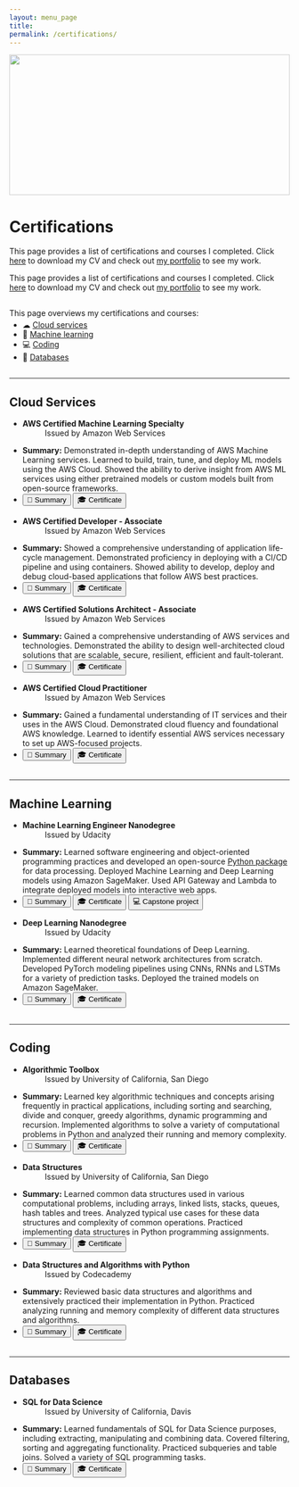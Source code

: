 ```yaml
---
layout: menu_page
title:
permalink: /certifications/
---
```


<script src="{{ base.url | prepend: site.url }}/assets/js/show_summary.js"></script>

<div class="container">
  <div style="width:100%;height:0; padding-top:50%;position:relative;">
    <img src="../images/menu/photo_backup.jpg" style="width:100%; opacity:0.8; position:absolute; top:0; left:0">
  </div>  
  <div class="content">
    <h1>Certifications</h1>
    <p><span class="cover-desc" style="color:var(--page-desc-color)">This page provides a list of certifications and courses I completed. Click <a href="http://127.0.0.1:4000/cv.pdf">here</a> to download my CV and check out <a href="http://127.0.0.1:4000/portfolio/">my portfolio</a> to see my work.</span></p>
  </div>
</div>

<p><span class="page-desc">This page provides a list of certifications and courses I completed. Click <a href="http://127.0.0.1:4000/cv.pdf">here</a> to download my CV and check out <a href="http://127.0.0.1:4000/portfolio/">my portfolio</a> to see my work.</span></p>

<!----------------------------------------------------------------------------->

<hr style="height:1px; visibility:hidden;" />

<div style="font-size: 100%;">

  <p>This page overviews my certifications and courses:</p>

  <ul style="margin-top: -10px;">
  <li> &#9729; <a href="#PART_0">Cloud services </a></li>
  <li> &#129302; <a href="#PART_1">Machine learning </a></li>
  <li> &#128187; <a href="#PART_2">Coding </a></li>
  <li> &#128190; <a href="#PART_3">Databases </a></li>
  </ul>

</div>



<!----------------------------------------------------------------------------->

<hr style="height:1px; visibility:hidden;" />
<hr style="height:1px;border-width:0;color:rgb(50,50,50);background-color:rgb(50,50,50)">

<a id="PART_0"></a>

## Cloud Services

<ul>
    <li>
    <b>AWS Certified Machine Learning Specialty</b>
    <dd><bb>Issued by Amazon Web Services</bb></dd>
    </li>
</ul>
<ul class="no-bullets">
  <span id="dots1"></span>
  <li><span id="abs1"><p></p><b>Summary:</b> Demonstrated in-depth understanding of AWS Machine Learning services. Learned to build, train, tune, and deploy ML models using the AWS Cloud. Showed the ability to derive insight from AWS ML services using either pretrained models or custom models built from open-source frameworks. </span></li>
  <li>
    <button class="btn" onclick="show_summary(dots_id = 'dots1', abs_id = 'abs1', btn_id = 'b1')" id="b1">&#128220; Summary</button>
    <button class="btn" onclick="window.open('https://www.credly.com/badges/a04439a1-fc2a-478b-bdf5-5a233a5b9094/public_url')" type="button">&#127891; Certificate</button>
  </li>
</ul>
<p></p>

<ul>
    <li>
    <b>AWS Certified Developer - Associate</b>
    <dd><bb>Issued by Amazon Web Services</bb></dd>
    </li>
</ul>
<ul class="no-bullets">
  <span id="dots2"></span>
  <li><span id="abs2"><p></p><b>Summary:</b> Showed a comprehensive understanding of application life-cycle management. Demonstrated proficiency in deploying with a CI/CD pipeline and using containers. Showed ability to develop, deploy and debug cloud-based applications that follow AWS best practices. </span></li>
  <li>
    <button class="btn" onclick="show_summary(dots_id = 'dots2', abs_id = 'abs2', btn_id = 'b2')" id="b2">&#128220; Summary</button>
    <button class="btn" onclick="window.open('https://www.credly.com/badges/2e706051-29ae-4ae5-9d38-3ab13caa3adc/public_url')" type="button">&#127891; Certificate</button>
  </li>
</ul>
<p></p>

<ul>
    <li>
    <b>AWS Certified Solutions Architect - Associate</b>
    <dd><bb>Issued by Amazon Web Services</bb></dd>
    </li>
</ul>
<ul class="no-bullets">
  <span id="dots3"></span>
  <li><span id="abs3"><p></p><b>Summary:</b> Gained a comprehensive understanding of AWS services and technologies. Demonstrated the ability to design well-architected cloud solutions that are scalable, secure, resilient, efficient and fault-tolerant. </span></li>
  <li>
    <button class="btn" onclick="show_summary(dots_id = 'dots3', abs_id = 'abs3', btn_id = 'b3')" id="b3">&#128220; Summary</button>
    <button class="btn" onclick="window.open('https://www.credly.com/badges/5a65e104-74b5-4dc9-95c6-f961bec2c067/public_url')" type="button">&#127891; Certificate</button>
  </li>
</ul>
<p></p>

<ul>
    <li>
    <b>AWS Certified Cloud Practitioner</b>
    <dd><bb>Issued by Amazon Web Services</bb></dd>
    </li>
</ul>
<ul class="no-bullets">
  <span id="dots4"></span>
  <li><span id="abs4"><p></p><b>Summary:</b> Gained a fundamental understanding of IT services and their uses in the AWS Cloud. Demonstrated cloud fluency and foundational AWS knowledge. Learned to identify essential AWS services necessary to set up AWS-focused projects. </span></li>
  <li>
    <button class="btn" onclick="show_summary(dots_id = 'dots4', abs_id = 'abs4', btn_id = 'b4')" id="b4">&#128220; Summary</button>
    <button class="btn" onclick="window.open('https://www.credly.com/badges/31f6241b-d2ee-448f-8bb8-326a0ff5a85a/public_url')" type="button">&#127891; Certificate</button>
  </li>
</ul>
<p></p>



<!----------------------------------------------------------------------------->

<hr style="height:1px; visibility:hidden;" />
<hr style="height:1px;border-width:0;color:rgb(50,50,50);background-color:rgb(50,50,50)">

<a id="PART_1"></a>

## Machine Learning

<ul>
    <li>
    <b>Machine Learning Engineer Nanodegree</b>
    <dd><bb>Issued by Udacity</bb></dd>
    </li>
</ul>
<ul class="no-bullets">
  <span id="dots5"></span>
  <li><span id="abs5"><p></p><b>Summary:</b> Learned software engineering and object-oriented programming practices and developed an open-source <a href="https://github.com/kozodoi/dptools">Python package</a> for data processing. Deployed Machine Learning and Deep Learning models using Amazon SageMaker. Used API Gateway and Lambda to integrate deployed models into interactive web apps.</span></li>
  <li>
    <button class="btn" onclick="show_summary(dots_id = 'dots5', abs_id = 'abs5', btn_id = 'b5')" id="b5">&#128220; Summary</button>
    <button class="btn" onclick="window.open('https://confirm.udacity.com/LMMJDA7C')" type="button">&#127891; Certificate</button>
    <button class="btn" onclick="window.open('https://github.com/kozodoi/Udacity_Blindness_Detection')" type="button">&#128187; Capstone project</button>

  </li>
</ul>
<p></p>

<ul>
    <li>
    <b>Deep Learning Nanodegree</b>
    <dd><bb>Issued by Udacity</bb></dd>
    </li>
</ul>
<ul class="no-bullets">
  <span id="dots6"></span>
  <li><span id="abs6"><p></p><b>Summary:</b> Learned theoretical foundations of Deep Learning. Implemented different neural network architectures from scratch. Developed PyTorch modeling pipelines using CNNs, RNNs and LSTMs for a variety of prediction tasks. Deployed the trained models on Amazon SageMaker.</span></li>
  <li>
    <button class="btn" onclick="show_summary(dots_id = 'dots6', abs_id = 'abs6', btn_id = 'b6')" id="b6">&#128220; Summary</button>
    <button class="btn" onclick="window.open('https://confirm.udacity.com/RFA6N33')" type="button">&#127891; Certificate</button>
  </li>
</ul>
<p></p>



<!----------------------------------------------------------------------------->

<hr style="height:1px; visibility:hidden;" />
<hr style="height:1px;border-width:0;color:rgb(50,50,50);background-color:rgb(50,50,50)">

<a id="PART_2"></a>

## Coding

<ul>
    <li>
    <b>Algorithmic Toolbox</b>
    <dd><bb>Issued by University of California, San Diego</bb></dd>
    </li>
</ul>
<ul class="no-bullets">
  <span id="dots7"></span>
  <li><span id="abs7"><p></p><b>Summary:</b> Learned key algorithmic techniques and concepts arising frequently in practical applications, including sorting and searching, divide and conquer, greedy algorithms, dynamic programming and recursion. Implemented algorithms to solve a variety of computational problems in Python and analyzed their running and memory complexity. </span></li>
  <li>
    <button class="btn" onclick="show_summary(dots_id = 'dots7', abs_id = 'abs7', btn_id = 'b7')" id="b7">&#128220; Summary</button>
    <button class="btn" onclick="window.open('https://coursera.org/share/c211bd2c6611a176d73f90efc9e1da6b')" type="button">&#127891; Certificate</button>
  </li>
</ul>
<p></p>

<ul>
    <li>
    <b>Data Structures</b>
    <dd><bb>Issued by University of California, San Diego</bb></dd>
    </li>
</ul>
<ul class="no-bullets">
  <span id="dots8"></span>
  <li><span id="abs8"><p></p><b>Summary:</b> Learned common data structures used in various computational problems, including arrays, linked lists, stacks, queues, hash tables and trees. Analyzed typical use cases for these data structures and complexity of common operations. Practiced implementing data structures in Python programming assignments. </span></li>
  <li>
    <button class="btn" onclick="show_summary(dots_id = 'dots8', abs_id = 'abs8', btn_id = 'b8')" id="b8">&#128220; Summary</button>
    <button class="btn" onclick="window.open('https://coursera.org/share/b457743d18ad9a6bc41f2b1a1c62cddb')" type="button">&#127891; Certificate</button>
  </li>
</ul>
<p></p>

<ul>
    <li>
    <b>Data Structures and Algorithms with Python</b>
    <dd><bb>Issued by Codecademy</bb></dd>
    </li>
</ul>
<ul class="no-bullets">
  <span id="dots9"></span>
  <li><span id="abs9"><p></p><b>Summary:</b> Reviewed basic data structures and algorithms and extensively practiced their implementation in Python. Practiced analyzing running and memory complexity of different data structures and algorithms. </span></li>
  <li>
    <button class="btn" onclick="show_summary(dots_id = 'dots9', abs_id = 'abs9', btn_id = 'b9')" id="b9">&#128220; Summary</button>
    <button class="btn" onclick="window.open('https://www.codecademy.com/profiles/nikitaKozodoi7009037470/certificates/7a1021b263de1990c643feb15d9f1f7a')" type="button">&#127891; Certificate</button>
  </li>
</ul>
<p></p>



<!----------------------------------------------------------------------------->

<hr style="height:1px; visibility:hidden;" />
<hr style="height:1px;border-width:0;color:rgb(50,50,50);background-color:rgb(50,50,50)">

<a id="PART_3"></a>

## Databases

<ul>
    <li>
    <b>SQL for Data Science</b>
    <dd><bb>Issued by University of California, Davis</bb></dd>
    </li>
</ul>
<ul class="no-bullets">
  <span id="dots10"></span>
  <li><span id="abs10"><p></p><b>Summary:</b> Learned fundamentals of SQL for Data Science purposes, including extracting, manipulating and combining data. Covered filtering, sorting and aggregating functionality. Practiced subqueries and table joins. Solved a variety of SQL programming tasks. </span></li>
  <li>
    <button class="btn" onclick="show_summary(dots_id = 'dots10', abs_id = 'abs10', btn_id = 'b10')" id="b10">&#128220; Summary</button>
    <button class="btn" onclick="window.open('https://coursera.org/share/14f75aa6e3546b9c782cef68d67d4d24')" type="button">&#127891; Certificate</button>
  </li>
</ul>
<p></p>
